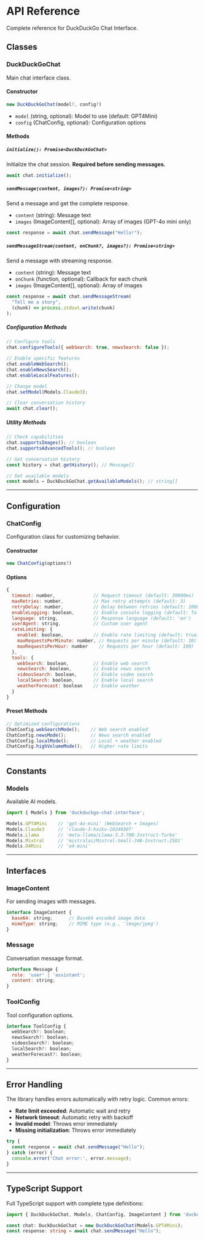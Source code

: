 # API Reference

Complete reference for DuckDuckGo Chat Interface.

## Classes

### DuckDuckGoChat

Main chat interface class.

#### Constructor

```javascript
new DuckDuckGoChat(model?, config?)
```

- `model` (string, optional): Model to use (default: GPT4Mini)
- `config` (ChatConfig, optional): Configuration options

#### Methods

##### `initialize(): Promise<DuckDuckGoChat>`

Initialize the chat session. **Required before sending messages.**

```javascript
await chat.initialize();
```

##### `sendMessage(content, images?): Promise<string>`

Send a message and get the complete response.

- `content` (string): Message text
- `images` (ImageContent[], optional): Array of images (GPT-4o mini only)

```javascript
const response = await chat.sendMessage("Hello!");
```

##### `sendMessageStream(content, onChunk?, images?): Promise<string>`

Send a message with streaming response.

- `content` (string): Message text
- `onChunk` (function, optional): Callback for each chunk
- `images` (ImageContent[], optional): Array of images

```javascript
const response = await chat.sendMessageStream(
  "Tell me a story",
  (chunk) => process.stdout.write(chunk)
);
```

##### Configuration Methods

```javascript
// Configure tools
chat.configureTools({ webSearch: true, newsSearch: false });

// Enable specific features
chat.enableWebSearch();
chat.enableNewsSearch();
chat.enableLocalFeatures();

// Change model
chat.setModel(Models.Claude3);

// Clear conversation history
await chat.clear();
```

##### Utility Methods

```javascript
// Check capabilities
chat.supportsImages(); // boolean
chat.supportsAdvancedTools(); // boolean

// Get conversation history
const history = chat.getHistory(); // Message[]

// Get available models
const models = DuckDuckGoChat.getAvailableModels(); // string[]
```

---

## Configuration

### ChatConfig

Configuration class for customizing behavior.

#### Constructor

```javascript
new ChatConfig(options?)
```

#### Options

```javascript
{
  timeout: number,              // Request timeout (default: 30000ms)
  maxRetries: number,           // Max retry attempts (default: 3)
  retryDelay: number,           // Delay between retries (default: 1000ms)
  enableLogging: boolean,       // Enable console logging (default: false)
  language: string,             // Response language (default: 'en')
  userAgent: string,            // Custom user agent
  rateLimiting: {
    enabled: boolean,           // Enable rate limiting (default: true)
    maxRequestsPerMinute: number, // Requests per minute (default: 10)
    maxRequestsPerHour: number    // Requests per hour (default: 100)
  },
  tools: {
    webSearch: boolean,         // Enable web search
    newsSearch: boolean,        // Enable news search
    videosSearch: boolean,      // Enable video search
    localSearch: boolean,       // Enable local search
    weatherForecast: boolean    // Enable weather
  }
}
```

#### Preset Methods

```javascript
// Optimized configurations
ChatConfig.webSearchMode();    // Web search enabled
ChatConfig.newsMode();         // News search enabled
ChatConfig.localMode();        // Local + weather enabled
ChatConfig.highVolumeMode();   // Higher rate limits
```

---

## Constants

### Models

Available AI models.

```javascript
import { Models } from 'duckduckgo-chat-interface';

Models.GPT4Mini    // 'gpt-4o-mini' (WebSearch + Images)
Models.Claude3     // 'claude-3-haiku-20240307'
Models.Llama       // 'meta-llama/Llama-3.3-70B-Instruct-Turbo'
Models.Mixtral     // 'mistralai/Mistral-Small-24B-Instruct-2501'
Models.O4Mini      // 'o4-mini'
```

---

## Interfaces

### ImageContent

For sending images with messages.

```javascript
interface ImageContent {
  base64: string;      // Base64 encoded image data
  mimeType: string;    // MIME type (e.g., 'image/jpeg')
}
```

### Message

Conversation message format.

```javascript
interface Message {
  role: 'user' | 'assistant';
  content: string;
}
```

### ToolConfig

Tool configuration options.

```javascript
interface ToolConfig {
  webSearch?: boolean;
  newsSearch?: boolean;
  videosSearch?: boolean;
  localSearch?: boolean;
  weatherForecast?: boolean;
}
```

---

## Error Handling

The library handles errors automatically with retry logic. Common errors:

- **Rate limit exceeded**: Automatic wait and retry
- **Network timeout**: Automatic retry with backoff
- **Invalid model**: Throws error immediately
- **Missing initialization**: Throws error immediately

```javascript
try {
  const response = await chat.sendMessage("Hello");
} catch (error) {
  console.error('Chat error:', error.message);
}
```

---

## TypeScript Support

Full TypeScript support with complete type definitions:

```typescript
import { DuckDuckGoChat, Models, ChatConfig, ImageContent } from 'duckduckgo-chat-interface';

const chat: DuckDuckGoChat = new DuckDuckGoChat(Models.GPT4Mini);
const response: string = await chat.sendMessage("Hello");
``` 